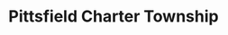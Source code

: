 ---
title: Pittsfield Charter Township
url: /pittsfield-charter-township/
latitude: 42.231
longitude: -83.744
---